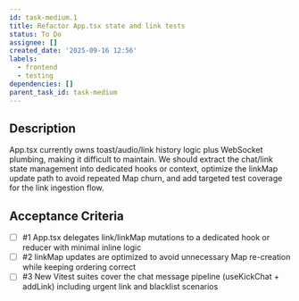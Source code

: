 ```yaml
---
id: task-medium.1
title: Refactor App.tsx state and link tests
status: To Do
assignee: []
created_date: '2025-09-16 12:56'
labels:
  - frontend
  - testing
dependencies: []
parent_task_id: task-medium
---
```


## Description

App.tsx currently owns toast/audio/link history logic plus WebSocket plumbing, making it difficult to maintain. We should extract the chat/link state management into dedicated hooks or context, optimize the linkMap update path to avoid repeated Map churn, and add targeted test coverage for the link ingestion flow.

## Acceptance Criteria
<!-- AC:BEGIN -->
- [ ] #1 App.tsx delegates link/linkMap mutations to a dedicated hook or reducer with minimal inline logic
- [ ] #2 linkMap updates are optimized to avoid unnecessary Map re-creation while keeping ordering correct
- [ ] #3 New Vitest suites cover the chat message pipeline (useKickChat + addLink) including urgent link and blacklist scenarios
<!-- AC:END -->
